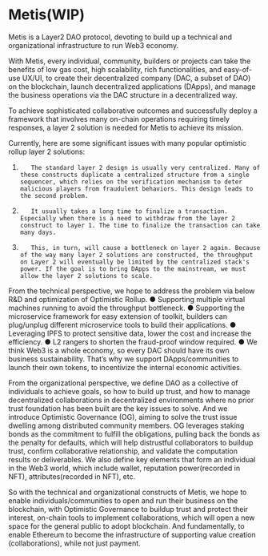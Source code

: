 # Metis(WIP)

Metis is a Layer2 DAO protocol, devoting to build up a technical and organizational infrastructure to run Web3 economy. 
 
With Metis, every individual, community, builders or projects can take the benefits of low gas cost, high scalability, rich functionalities, and easy-of-use UX/UI, to create their decentralized company (DAC, a subset of DAO) on the blockchain, launch decentralized applications (DApps), and manage the business operations via the DAC structure in a decentralized way. 
 
To achieve sophisticated collaborative outcomes and successfully deploy a framework that involves many on-chain operations requiring timely responses, a layer 2 solution is needed for Metis to achieve its mission. 
 
Currently, here are some significant issues with many popular optimistic rollup layer 2 solutions:
1.        The standard layer 2 design is usually very centralized. Many of these constructs duplicate a centralized structure from a single sequencer, which relies on the verification mechanism to deter malicious players from fraudulent behaviors. This design leads to the second problem.
2.        It usually takes a long time to finalize a transaction. Especially when there is a need to withdraw from the layer 2 construct to layer 1. The time to finalize the transaction can take many days.
3.        This, in turn, will cause a bottleneck on layer 2 again. Because of the way many layer 2 solutions are constructed, the throughput on Layer 2 will eventually be limited by the centralized stack's power. If the goal is to bring DApps to the mainstream, we must allow the layer 2 solutions to scale.
 
 
From the technical perspective, we hope to address the problem via below R&D and optimization of Optimistic Rollup.
●        Supporting multiple virtual machines running to avoid the throughput bottleneck.
●        Supporting the microservice framework for easy extension of toolkit, builders can plug/unplug different microservice tools to build their applications.
●        Leveraging IPFS to protect sensitive data, lower the cost and increase the efficiency. 
●        L2 rangers to shorten the fraud-proof window required.
●        We think Web3 is a whole economy, so every DAC should have its own business sustainability. That’s why we support DApps/communities to launch their own tokens, to incentivize the internal economic activities.
 
From the organizational perspective, we define DAO as a collective of individuals to achieve goals, so how to build up trust, and how to manage decentralized collaborations in decentralized environments where no prior trust foundation has been built are the key issues to solve. And we introduce Optimistic Governance (OG), aiming to solve the trust issue dwelling among distributed community members. OG leverages staking bonds as the commitment to fulfill the obligations, pulling back the bonds as the penalty for defaults, which will help distrustful collaborators to buildup trust, confirm collaborative relationship, and validate the computation results or deliverables. We also define key elements that form an individual in the Web3 world, which include wallet, reputation power(recorded in NFT), attributes(recorded in NFT), etc.
 
So with the technical and organizational constructs of Metis, we hope to enable individuals/communities to open and run their business on the blockchain, with Optimistic Governance to buildup trust and protect their interest, on-chain tools to implement collaborations, which will open a new space for the general public to adopt blockchain. And fundamentally, to enable Ethereum to become the infrastructure of supporting value creation (collaborations), while not just payment.

